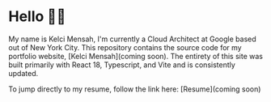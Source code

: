 # Hello 👋🏾
My name is Kelci Mensah, I'm currently a Cloud Architect at Google based out of New York City. This repository contains the source code for my portfolio website, [Kelci Mensah](coming soon). The entirety of this site was built primarily with React 18, Typescript, and Vite and is consistently updated.

To jump directly to my resume, follow the link here: [Resume](coming soon)